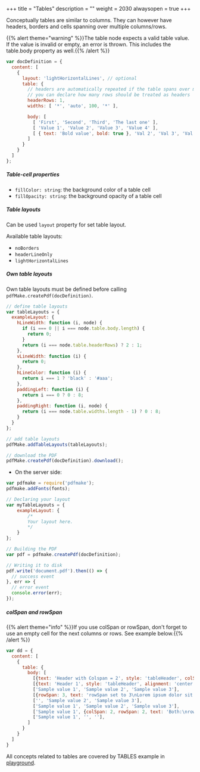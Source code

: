 +++
title = "Tables"
description = ""
weight = 2030
alwaysopen = true
+++


Conceptually tables are similar to columns. They can however have headers, borders and cells spanning over multiple columns/rows.

{{% alert theme="warning" %}}The table node expects a valid table value. If the value is invalid or empty, an error is thrown. This includes the table.body property as well.{{% /alert %}}

```js
var docDefinition = {
  content: [
    {
      layout: 'lightHorizontalLines', // optional
      table: {
        // headers are automatically repeated if the table spans over multiple pages
        // you can declare how many rows should be treated as headers
        headerRows: 1,
        widths: [ '*', 'auto', 100, '*' ],

        body: [
          [ 'First', 'Second', 'Third', 'The last one' ],
          [ 'Value 1', 'Value 2', 'Value 3', 'Value 4' ],
          [ { text: 'Bold value', bold: true }, 'Val 2', 'Val 3', 'Val 4' ]
        ]
      }
    }
  ]
};
```

##### Table-cell properties

* `fillColor: string`: the background color of a table cell
* `fillOpacity: string`: the background opacity of a table cell


##### Table layouts

Can be used `layout` property for set table layout.

Available table layouts:

* `noBorders`
* `headerLineOnly`
* `lightHorizontalLines`

##### Own table layouts

Own table layouts must be defined before calling `pdfMake.createPdf(docDefinition)`.
```js
// define table layouts
var tableLayouts = {
  exampleLayout: {
    hLineWidth: function (i, node) {
      if (i === 0 || i === node.table.body.length) {
        return 0;
      }
      return (i === node.table.headerRows) ? 2 : 1;
    },
    vLineWidth: function (i) {
      return 0;
    },
    hLineColor: function (i) {
      return i === 1 ? 'black' : '#aaa';
    },
    paddingLeft: function (i) {
      return i === 0 ? 0 : 8;
    },
    paddingRight: function (i, node) {
      return (i === node.table.widths.length - 1) ? 0 : 8;
    }
  }
};

// add table layouts
pdfMake.addTableLayouts(tableLayouts);

// download the PDF
pdfMake.createPdf(docDefinition).download();
```


- On the server side:

```js
var pdfmake = require('pdfmake');
pdfmake.addFonts(fonts);

// Declaring your layout
var myTableLayouts = {
    exampleLayout: {
        /*
        Your layout here.
        */
    }
};

// Building the PDF
var pdf = pdfmake.createPdf(docDefinition);

// Writing it to disk
pdf.write('document.pdf').then(() => {
  // success event
}, err => {
  // error event
  console.error(err);
});
```

##### colSpan and rowSpan

{{% alert theme="info" %}}If you use colSpan or rowSpan, don't forget to use an empty cell for the next columns or rows. See example below.{{% /alert %}}

```js
var dd = {
  content: [
    {
      table: {
        body: [
          [{text: 'Header with Colspan = 2', style: 'tableHeader', colSpan: 2, alignment: 'center'}, '', {text: 'Header 3', style: 'tableHeader', alignment: 'center'}],
          [{text: 'Header 1', style: 'tableHeader', alignment: 'center'}, {text: 'Header 2', style: 'tableHeader', alignment: 'center'}, {text: 'Header 3', style: 'tableHeader', alignment: 'center'}],
          ['Sample value 1', 'Sample value 2', 'Sample value 3'],
          [{rowSpan: 3, text: 'rowSpan set to 3\nLorem ipsum dolor sit amet, consectetur adipisicing elit, sed do eiusmod tempor'}, 'Sample value 2', 'Sample value 3'],
          ['', 'Sample value 2', 'Sample value 3'],
          ['Sample value 1', 'Sample value 2', 'Sample value 3'],
          ['Sample value 1', {colSpan: 2, rowSpan: 2, text: 'Both:\nrowSpan and colSpan\ncan be defined at the same time'}, ''],
          ['Sample value 1', '', ''],
        ]
      }
    }
  ]
}
```

All concepts related to tables are covered by TABLES example in [playground](http://pdfmake.org/playground.html).
